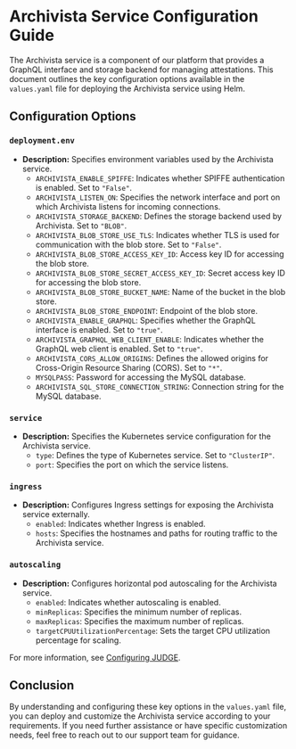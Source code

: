 # Archivista Service Configuration Guide

The Archivista service is a component of our platform that provides a GraphQL interface and storage backend for managing attestations. This document outlines the key configuration options available in the `values.yaml` file for deploying the Archivista service using Helm.

## Configuration Options

### `deployment.env`

- **Description:** Specifies environment variables used by the Archivista service.
  - `ARCHIVISTA_ENABLE_SPIFFE`: Indicates whether SPIFFE authentication is enabled. Set to `"False"`.
  - `ARCHIVISTA_LISTEN_ON`: Specifies the network interface and port on which Archivista listens for incoming connections.
  - `ARCHIVISTA_STORAGE_BACKEND`: Defines the storage backend used by Archivista. Set to `"BLOB"`.
  - `ARCHIVISTA_BLOB_STORE_USE_TLS`: Indicates whether TLS is used for communication with the blob store. Set to `"False"`.
  - `ARCHIVISTA_BLOB_STORE_ACCESS_KEY_ID`: Access key ID for accessing the blob store.
  - `ARCHIVISTA_BLOB_STORE_SECRET_ACCESS_KEY_ID`: Secret access key ID for accessing the blob store.
  - `ARCHIVISTA_BLOB_STORE_BUCKET_NAME`: Name of the bucket in the blob store.
  - `ARCHIVISTA_BLOB_STORE_ENDPOINT`: Endpoint of the blob store.
  - `ARCHIVISTA_ENABLE_GRAPHQL`: Specifies whether the GraphQL interface is enabled. Set to `"true"`.
  - `ARCHIVISTA_GRAPHQL_WEB_CLIENT_ENABLE`: Indicates whether the GraphQL web client is enabled. Set to `"true"`.
  - `ARCHIVISTA_CORS_ALLOW_ORIGINS`: Defines the allowed origins for Cross-Origin Resource Sharing (CORS). Set to `"*"`.
  - `MYSQLPASS`: Password for accessing the MySQL database.
  - `ARCHIVISTA_SQL_STORE_CONNECTION_STRING`: Connection string for the MySQL database.

### `service`

- **Description:** Specifies the Kubernetes service configuration for the Archivista service.
  - `type`: Defines the type of Kubernetes service. Set to `"ClusterIP"`.
  - `port`: Specifies the port on which the service listens.

### `ingress`

- **Description:** Configures Ingress settings for exposing the Archivista service externally.
  - `enabled`: Indicates whether Ingress is enabled.
  - `hosts`: Specifies the hostnames and paths for routing traffic to the Archivista service.

### `autoscaling`

- **Description:** Configures horizontal pod autoscaling for the Archivista service.
  - `enabled`: Indicates whether autoscaling is enabled.
  - `minReplicas`: Specifies the minimum number of replicas.
  - `maxReplicas`: Specifies the maximum number of replicas.
  - `targetCPUUtilizationPercentage`: Sets the target CPU utilization percentage for scaling.

For more information, see [Configuring JUDGE](./configuring-judge-helm.md).

## Conclusion

By understanding and configuring these key options in the `values.yaml` file, you can deploy and customize the Archivista service according to your requirements. If you need further assistance or have specific customization needs, feel free to reach out to our support team for guidance.